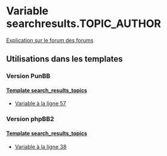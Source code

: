 # Variable searchresults.TOPIC_AUTHOR
[Explication sur le forum des forums](http://forum.forumactif.com/t294113-listing-des-variables#searchresults.TOPIC_AUTHOR)

## Utilisations dans les templates

### Version PunBB

#### [Template search_results_topics](punbb/search_results_topics.md)
* [Variable à la ligne 57](../punbb/search_results_topics.tpl#L57)

### Version phpBB2

#### [Template search_results_topics](subsilver/search_results_topics.md)
* [Variable à la ligne 38](../subsilver/search_results_topics.tpl#L38)